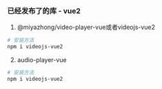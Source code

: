 ### 已经发布了的库 - vue2
1. @miyazhong/video-player-vue或者videojs-vue2
  ``` bash
  # 安装方法
  npm i videojs-vue2
  ```

2. audio-player-vue
  ``` bash
  # 安装方法
  npm i videojs-vue2
  ```
